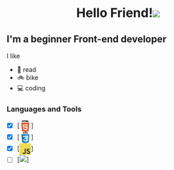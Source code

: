 <h1 align="center">Hello Friend!<img src="https://github.com/blackcater/blackcater/raw/main/images/Hi.gif" height="32"/></h1>

## I'm a beginner Front-end developer

I like
- :book: read
- :bike: bike
- :computer: coding

### Languages and Tools
- [x] [<img align="center" alt="HTML5" width="26px" src="https://raw.githubusercontent.com/github/explore/80688e429a7d4ef2fca1e82350fe8e3517d3494d/topics/html/html.png" />]
- [x] [<img align="center" alt="CSS" width="26px" src="https://raw.githubusercontent.com/github/explore/80688e429a7d4ef2fca1e82350fe8e3517d3494d/topics/css/css.png"/>]
- [x] [<img align="center" alt="JS" width="26px" src="https://raw.githubusercontent.com/github/explore/80688e429a7d4ef2fca1e82350fe8e3517d3494d/topics/javascript/javascript.png" />]
- [ ] [<img src="https://github.com/blackcater/blackcater/raw/main/images/logo-nodejs.svg" height="32"/>]

